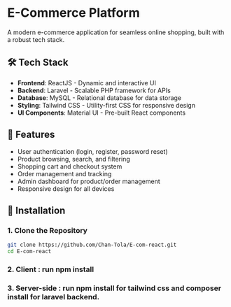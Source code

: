 # E-Commerce Platform

A modern e-commerce application for seamless online shopping, built with a robust tech stack.

## 🛠️ Tech Stack

- **Frontend**: ReactJS - Dynamic and interactive UI  
- **Backend**: Laravel - Scalable PHP framework for APIs  
- **Database**: MySQL - Relational database for data storage  
- **Styling**: Tailwind CSS - Utility-first CSS for responsive design  
- **UI Components**: Material UI - Pre-built React components

## 🚀 Features

- User authentication (login, register, password reset)  
- Product browsing, search, and filtering  
- Shopping cart and checkout system  
- Order management and tracking  
- Admin dashboard for product/order management  
- Responsive design for all devices


## 🔧 Installation

### 1. Clone the Repository

```bash
git clone https://github.com/Chan-Tola/E-com-react.git
cd E-com-react
```
### 2. Client : run npm install
### 3. Server-side : run npm install for tailwind css and composer install for laravel backend.

